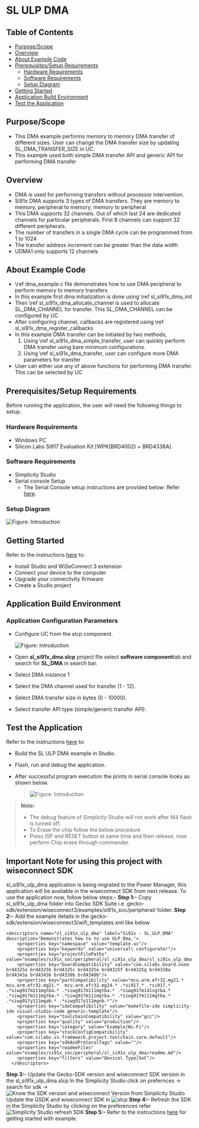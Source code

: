 # SL ULP DMA

## Table of Contents

- [Purpose/Scope](#purposescope)
- [Overview](#overview)
- [About Example Code](#about-example-code)
- [Prerequisites/Setup Requirements](#prerequisitessetup-requirements)
  - [Hardware Requirements](#hardware-requirements)
  - [Software Requirements](#software-requirements)
  - [Setup Diagram](#setup-diagram)
- [Getting Started](#getting-started)
- [Application Build Environment](#application-build-environment)
- [Test the Application](#test-the-application)

## Purpose/Scope

- This DMA example performs memory to memory DMA transfer of different sizes. User can change the DMA transfer size by updating SL_DMA_TRANSFER_SIZE in UC.
- This example used both simple DMA transfer API and generic API for performing DMA transfer

## Overview

- DMA is used for performing transfers without processor intervention.
- Si91x DMA supports 3 types of DMA transfers. They are memory to memory, peripheral to memory, memory to peripheral
- This DMA supports 32 channels. Out of which last 24 are dedicated channels for particular peripherals. First 8 channels can support 32 different peripherals.
- The number of transfers in a single DMA cycle can be programmed from 1 to 1024
- The transfer address increment can be greater than the data width
- UDMA1 only supports 12 channels

## About Example Code

- \ref dma_example.c file demonstrates how to use DMA peripheral to perform memory to memory transfers
- In this example first dma initialization is done using \ref sl_si91x_dma_init
- Then \ref sl_si91x_dma_allocate_channel is used to allocate SL_DMA_CHANNEL for transfer. This SL_DMA_CHANNEL can be configured
  by UC
- After configuring channel, callbacks are registered using \ref sl_si91x_dma_register_callbacks
- In this example DMA transfer can be initiated by two methods,
  1.  Using \ref sl_si91x_dma_simple_transfer, user can quickly perform DMA transfer using bare minimum configurations.
  2.  Using \ref sl_si91x_dma_transfer, user can configure more DMA parameters for transfer
- User can either use any of above functions for performing DMA transfer. This can be selected by UC

## Prerequisites/Setup Requirements

Before running the application, the user will need the following things to setup.

### Hardware Requirements

- Windows PC
- Silicon Labs Si917 Evaluation Kit [WPK(BRD4002) + BRD4338A]

### Software Requirements

- Simplicity Studio
- Serial console Setup
  - The Serial Console setup instructions are provided below:
Refer [here](https://docs.silabs.com/wiseconnect/latest/wiseconnect-getting-started/getting-started-with-soc-mode#perform-console-output-and-input-for-brd4338-a).

### Setup Diagram

![Figure: Introduction](resources/readme/setupdiagram.png)

## Getting Started

Refer to the instructions [here](https://docs.silabs.com/wiseconnect/latest/wiseconnect-getting-started/) to:

- Install Studio and WiSeConnect 3 extension
- Connect your device to the computer
- Upgrade your connectivity firmware
- Create a Studio project

## Application Build Environment

### Application Configuration Parameters
- Configure UC from the slcp component.

  ![Figure: Introduction](resources/readme/ulp_dma_uc_screen.png)

- Open **sl_si91x_dma.slcp** project file select **software component**tab and search for **SL_DMA** in search bar.
- Select DMA instance 1
- Select the DMA channel used for transfer (1 - 12).
- Select DMA transfer size in bytes (0 - 10000).
- Select transfer API type (simple/generic transfer API).

## Test the Application

Refer to the instructions [here](https://docs.silabs.com/wiseconnect/latest/wiseconnect-getting-started/) to:

- Build the SL ULP DMA example in Studio.
- Flash, run and debug the application.
- After successful program execution the prints in serial console looks as shown below.

  >![Figure: Introduction](resources/readme/output_ulp_dma.png)

> **Note:**
>- The debug feature of Simplicity Studio will not work after M4 flash is turned off.
>- To Erase the chip follow the below procedure
>- Press ISP and RESET button at same time and then release, now perform Chip erase through commander.


## Important Note for using this project with wiseconnect SDK

sl_si91x_ulp_dma application is being migrated to the Power Manager, this application will be available in the wiseconnect SDK from next release.
To use the application now, follow below steps:-
**Step 1:-**
Copy sl_si91x_ulp_dma folder into Gecko SDK Suite i.e. gecko-sdk/extension/wiseconnect3/examples/si91x_soc/peripheral/ folder.
**Step 2:-**
Add the example details in the gecko-sdk/extension/wiseconnect3/wifi_templates.xml like below
```
<descriptors name="sl_si91x_ulp_dma" label="Si91x - SL_ULP_DMA" description="Demonstrates how to to use ULP Dma.">
    <properties key="namespace" value="template.uc"/>
    <properties key="keywords" value="universal\ configurator"/>
    <properties key="projectFilePaths" value="examples/si91x_soc/peripheral/sl_si91x_ulp_dma/sl_si91x_ulp_dma.slcp"/>
    <properties key="boardCompatibility" value="com.silabs.board.none brd4325a brd4325b brd4325c brd4325e brd4325f brd4325g brd4338a brd4343a brd4343b brd4339b brd4340b"/>
    <properties key="partCompatibility" value="mcu.arm.efr32.mg21.* mcu.arm.efr32.mg21.*  mcu.arm.efr32.mg24.* .*si917.* .*si917.* .*siwg917m111mgtba.* .*siwg917m111mgtba.* .*siwg917m141xgtba.* .*siwg917m111mgtba.* .*siwg917m111mgtba.* .*siwg917m111mgtba.* .*siwg917y111mgab.* .*siwg917y111mgnb.*"/>
    <properties key="ideCompatibility" value="makefile-ide simplicity-ide visual-studio-code generic-template"/>
    <properties key="toolchainCompatibility" value="gcc"/>
    <properties key="quality" value="production"/>
    <properties key="category" value="Example|Wi-Fi"/>
    <properties key="stockConfigCompatibility" value="com.silabs.ss.framework.project.toolchain.core.default"/>
    <properties key="sdkAndProtocolTags" value=""/>
    <properties key="readmeFiles" value="examples/si91x_soc/peripheral/sl_si91x_ulp_dma/readme.md"/>
	<properties key="filters" value="Device\ Type|SoC"/>
  </descriptors>
```
**Step 3:-**
Update the Gecko-SDK version and wiseconnect SDK version in the sl_si91x_ulp_dma.slcp
In the Simplicity Studio click on prefernces -> search for sdk -> ![Know the SDK version and wiseconnect Version from Simplicity Studio](resources/uc_screen/dma_know_sdk_version_slcp.png)
Update the GSDK and wiseconnect SDK in ![slcp](resources/uc_screen/dma_change_version_slcp.png)
**Step 4:-**
Refresh the SDK in the Simplicity Studio by clicking on the preferences refer ![Simplicity Studio refresh SDK](resources/uc_screen/dma_refresh_sdk.png)
**Step 5:-**
Refer to the instructions [here](https://docs.silabs.com/wiseconnect/latest/wiseconnect-getting-started/) for getting started with example.
